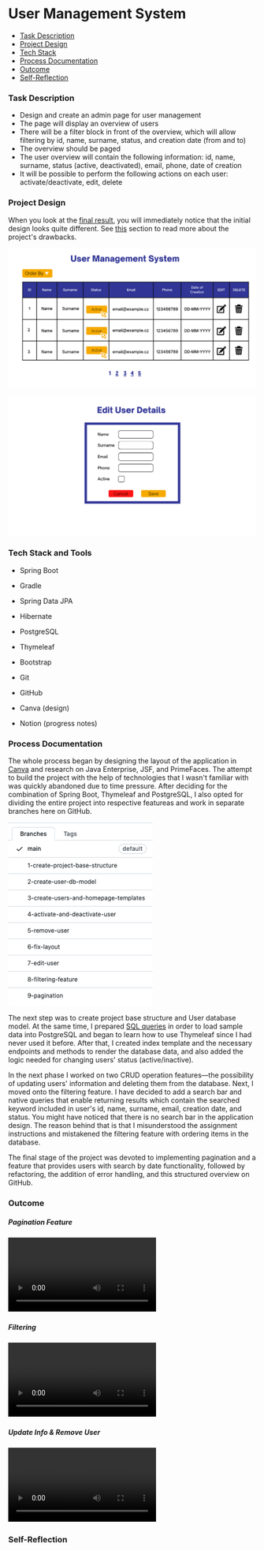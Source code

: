 # User Management System
* [Task Description](#task)
* [Project Design](#design)
* [Tech Stack](#techstack)
* [Process Documentation](#documentation)
* [Outcome](#outcome)
* [Self-Reflection](#self-reflection)


### Task Description

* Design and create an admin page for user management
* The page will display an overview of users
* There will be a filter block in front of the overview, which will allow filtering by id, name, surname, status, and
  creation date (from and to)
* The overview should be paged
* The user overview will contain the following information: id, name, surname, status (active, deactivated), email,
  phone, date of creation
* It will be possible to perform the following actions on each user: activate/deactivate, edit, delete

### Project Design

When you look at the [final result](#outcome), you will immediately notice that the initial design looks quite different. See [this](#self-reflection) section to read more about the project's drawbacks.

![page layout](https://github.com/lucieyarish/user-management-tool/blob/main/assets/layout.png)

![edit user](https://github.com/lucieyarish/user-management-tool/blob/main/assets/edit-usr.png)

### Tech Stack and Tools
* Spring Boot
* Gradle
* Spring Data JPA
* Hibernate
* PostgreSQL

* Thymeleaf
* Bootstrap

* Git
* GitHub

* Canva (design)
* Notion (progress notes)

### Process Documentation
The whole process began by designing the layout of the application in [Canva](https://www.canva.com) and research on Java Enterprise, JSF, and PrimeFaces. The attempt to build the project with the help of technologies that I wasn't familiar with was quickly abandoned due to time pressure. After deciding for the combination of Spring Boot, Thymeleaf and PostgreSQL, I also opted for dividing the entire project into respective featureas and work in separate branches here on GitHub.

![branches overview](https://github.com/lucieyarish/user-management-tool/blob/main/assets/branchesOverview.png)

The next step was to create project base structure and User database model. At the same time, I prepared [SQL queries](https://github.com/lucieyarish/user-management-tool/blob/main/assets/sampleData.txt) in order to load sample data into PostgreSQL and began to learn how to use Thymeleaf since I had never used it before. After that, I created index template and the necessary endpoints and methods to render the database data, and also added the logic needed for changing users' status (active/inactive).

In the next phase I worked on two CRUD operation features—the possibility of updating users' information and deleting them from the database. Next, I moved onto the filtering feature. I have decided to add a search bar and native queries that enable returning results which contain the searched keyword included in user's id, name, surname, email, creation date, and status. You might have noticed that there is no search bar in the application design. The reason behind that is that I misunderstood the assignment instructions and mistakened the filtering feature with ordering items in the database.

The final stage of the project was devoted to implementing pagination and a feature that provides users with search by date functionality, followed by refactoring, the addition of error handling, and this structured overview on GitHub.


### Outcome

##### Pagination Feature
![](https://github.com/lucieyarish/user-management-tool/blob/main/assets/pagination.mov)

##### Filtering 
![](https://github.com/lucieyarish/user-management-tool/blob/main/assets/filtering.mov)

##### Update Info & Remove User
![](https://github.com/lucieyarish/user-management-tool/blob/main/assets/crud.mov)

### Self-Reflection
